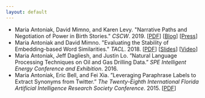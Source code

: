 ```yaml
---
layout: default
---
```


* Maria Antoniak, David Mimno, and Karen Levy. "Narrative Paths and Negotiation of Power in Birth Stories." *CSCW*. 2019. [[PDF](https://maria-antoniak.github.io/resources/2019_cscw_birth_stories.pdf)]  [[Blog](https://maria-antoniak.github.io/2019/11/04/computational-reading-birth-stories.html)] [[Press](http://news.cornell.edu/stories/2019/11/online-birth-stories-reveal-power-imbalances)]
* Maria Antoniak and David Mimno. "Evaluating the Stability of Embedding-based Word Similarities." *TACL*. 2018. [[PDF](https://maria-antoniak.github.io/resources/2018_evaluating_stability.pdf)] [[Slides](https://maria-antoniak.github.io/resources/2018_naacl_presentation_with_notes.pdf)] [[Video](https://vimeo.com/277670053)]  
* Maria Antoniak, Jeff Dagliesh, and Justin Lo. ”Natural Language Processing Techniques on Oil and Gas Drilling Data.” *SPE Intelligent Energy Conference and Exhibition*. 2016.
* Maria Antoniak, Eric Bell, and Fei Xia. ”Leveraging Paraphrase Labels to Extract Synonyms from Twitter.” *The Twenty-Eighth International Florida Artificial Intelligence Research Society Conference*. 2015. [[PDF](https://maria-antoniak.github.io/resources/2015_leveraging_paraphrase.pdf)]



<br>
